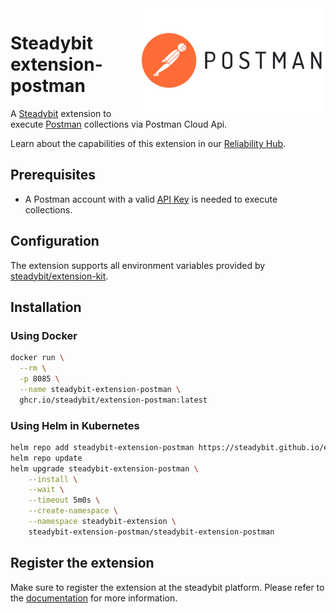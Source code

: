 <img src="./postman.png" width="300" align="right" alt="Kong logo">

# Steadybit extension-postman

A [Steadybit](https://www.steadybit.com/) extension to execute [Postman](https://www.postman.com/) collections via Postman Cloud Api.

Learn about the capabilities of this extension in our [Reliability Hub](https://hub.steadybit.com/extension/com.github.steadybit.extension_postman).

## Prerequisites

- A Postman account with a
	valid [API Key](https://www.postman.com/postman/workspace/postman-public-workspace/documentation/12959542-c8142d51-e97c-46b6-bd77-52bb66712c9a#authentication)
	is needed to execute collections.

## Configuration

The extension supports all environment variables provided by [steadybit/extension-kit](https://github.com/steadybit/extension-kit#environment-variables).

## Installation

### Using Docker

```sh
docker run \
  --rm \
  -p 8085 \
  --name steadybit-extension-postman \
  ghcr.io/steadybit/extension-postman:latest
```

### Using Helm in Kubernetes

```sh
helm repo add steadybit-extension-postman https://steadybit.github.io/extension-postman
helm repo update
helm upgrade steadybit-extension-postman \
    --install \
    --wait \
    --timeout 5m0s \
    --create-namespace \
    --namespace steadybit-extension \
    steadybit-extension-postman/steadybit-extension-postman
```

## Register the extension

Make sure to register the extension at the steadybit platform. Please refer to
the [documentation](https://docs.steadybit.com/integrate-with-steadybit/extensions/extension-installation) for more information.

